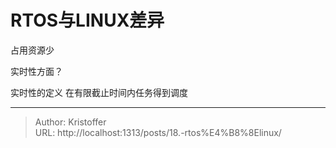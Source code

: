 # RTOS与LINUX差异




占用资源少

实时性方面？




实时性的定义
在有限截止时间内任务得到调度

---

> Author: Kristoffer  
> URL: http://localhost:1313/posts/18.-rtos%E4%B8%8Elinux/  

